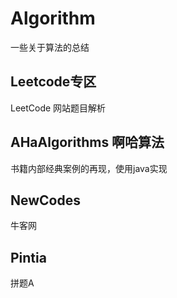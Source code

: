 # Algorithm
一些关于算法的总结
## Leetcode专区
LeetCode  网站题目解析

## AHaAlgorithms 啊哈算法  
书籍内部经典案例的再现，使用java实现

## NewCodes
牛客网

## Pintia
拼题A